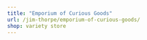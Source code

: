 ```yaml
---
title: "Emporium of Curious Goods"
url: /jim-thorpe/emporium-of-curious-goods/
shop: variety store
---
```

